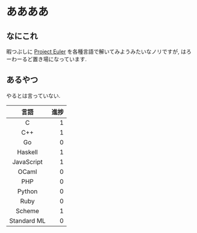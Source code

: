 # ああああ
## なにこれ
暇つぶしに [Project Euler](https://projecteuler.net) を各種言語で解いてみようみたいなノリですが, はろーわーるど置き場になっています.

## あるやつ
やるとは言っていない.

| 言語        | 進捗|
|:-----------:| ---:|
| C           |   1 |
| C++         |   1 |
| Go          |   0 |
| Haskell     |   1 |
| JavaScript  |   1 |
| OCaml       |   0 |
| PHP         |   0 |
| Python      |   0 |
| Ruby        |   0 |
| Scheme      |   1 |
| Standard ML |   0 |
